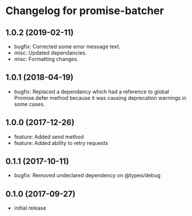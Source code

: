 # Changelog for promise-batcher

## 1.0.2 (2019-02-11)

-   bugfix: Corrected some error message text.
-   misc: Updated dependancies.
-   misc: Formatting changes.

## 1.0.1 (2018-04-19)

-   bugfix: Replaced a dependancy which had a reference to global Promise.defer method because it was causing deprecation
    warnings in some cases.

## 1.0.0 (2017-12-26)

-   feature: Added send method
-   feature: Added ability to retry requests

## 0.1.1 (2017-10-11)

-   bugfix: Removed undeclared dependency on @types/debug

## 0.1.0 (2017-09-27)

-   initial release
